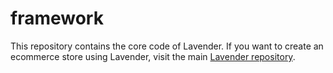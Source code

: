 framework
=========

This repository contains the core code of Lavender. If you want to create an ecommerce store using Lavender, visit the main [Lavender repository](https://github.com/lavender/lavender).
